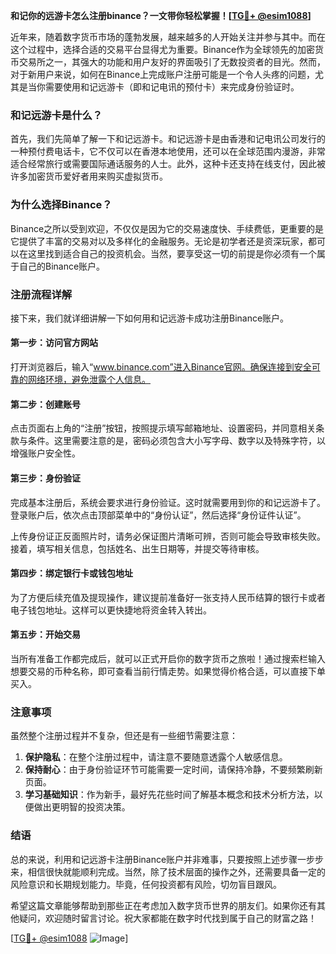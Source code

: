 **和记你的远游卡怎么注册binance？一文带你轻松掌握！[[TG💪+ @esim1088](https://t.me/s/esim1088)]**

近年来，随着数字货币市场的蓬勃发展，越来越多的人开始关注并参与其中。而在这个过程中，选择合适的交易平台显得尤为重要。Binance作为全球领先的加密货币交易所之一，其强大的功能和用户友好的界面吸引了无数投资者的目光。然而，对于新用户来说，如何在Binance上完成账户注册可能是一个令人头疼的问题，尤其是当你需要使用和记远游卡（即和记电讯的预付卡）来完成身份验证时。

### 和记远游卡是什么？

首先，我们先简单了解一下和记远游卡。和记远游卡是由香港和记电讯公司发行的一种预付费电话卡，它不仅可以在香港本地使用，还可以在全球范围内漫游，非常适合经常旅行或需要国际通话服务的人士。此外，这种卡还支持在线支付，因此被许多加密货币爱好者用来购买虚拟货币。

### 为什么选择Binance？

Binance之所以受到欢迎，不仅仅是因为它的交易速度快、手续费低，更重要的是它提供了丰富的交易对以及多样化的金融服务。无论是初学者还是资深玩家，都可以在这里找到适合自己的投资机会。当然，要享受这一切的前提是你必须有一个属于自己的Binance账户。

### 注册流程详解

接下来，我们就详细讲解一下如何用和记远游卡成功注册Binance账户。

#### 第一步：访问官方网站

打开浏览器后，输入“www.binance.com”进入Binance官网。确保连接到安全可靠的网络环境，避免泄露个人信息。

#### 第二步：创建账号

点击页面右上角的“注册”按钮，按照提示填写邮箱地址、设置密码，并同意相关条款与条件。这里需要注意的是，密码必须包含大小写字母、数字以及特殊字符，以增强账户安全性。

#### 第三步：身份验证

完成基本注册后，系统会要求进行身份验证。这时就需要用到你的和记远游卡了。登录账户后，依次点击顶部菜单中的“身份认证”，然后选择“身份证件认证”。

上传身份证正反面照片时，请务必保证图片清晰可辨，否则可能会导致审核失败。接着，填写相关信息，包括姓名、出生日期等，并提交等待审核。

#### 第四步：绑定银行卡或钱包地址

为了方便后续充值及提现操作，建议提前准备好一张支持人民币结算的银行卡或者电子钱包地址。这样可以更快捷地将资金转入转出。

#### 第五步：开始交易

当所有准备工作都完成后，就可以正式开启你的数字货币之旅啦！通过搜索栏输入想要交易的币种名称，即可查看当前行情走势。如果觉得价格合适，可以直接下单买入。

### 注意事项

虽然整个注册过程并不复杂，但还是有一些细节需要注意：

1. **保护隐私**：在整个注册过程中，请注意不要随意透露个人敏感信息。
2. **保持耐心**：由于身份验证环节可能需要一定时间，请保持冷静，不要频繁刷新页面。
3. **学习基础知识**：作为新手，最好先花些时间了解基本概念和技术分析方法，以便做出更明智的投资决策。

### 结语

总的来说，利用和记远游卡注册Binance账户并非难事，只要按照上述步骤一步步来，相信很快就能顺利完成。当然，除了技术层面的操作之外，还需要具备一定的风险意识和长期规划能力。毕竟，任何投资都有风险，切勿盲目跟风。

希望这篇文章能够帮助到那些正在考虑加入数字货币世界的朋友们。如果你还有其他疑问，欢迎随时留言讨论。祝大家都能在数字时代找到属于自己的财富之路！

[[TG💪+ @esim1088](https://t.me/s/esim1088) ![Image](https://i.postimg.cc/4NQfJmqS/Snipaste-2025-05-13-00-14-12.png)]